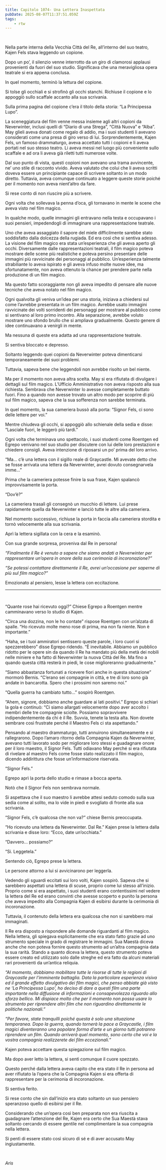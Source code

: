 ```yaml
---
title: Capitolo 1074- Una Lettera Inaspettata
pubDate: 2025-08-07T11:37:51.059Z
tags:
    - rtw
---
```



&nbsp;


<strong> </strong>


Nella parte interna della Vecchia Città del Re, all’interno del suo teatro, Kajen Fels stava leggendo un copione.


Dopo un po’, il silenzio venne interrotto da un giro di clamorosi applausi provenienti da fuori del suo studio. Significava che una meravigliosa opera teatrale si era appena conclusa.


In quel momento, terminò la lettura del copione.


Si tolse gli occhiali e si strofinò gli occhi stanchi. Richiuse il copione e lo appoggiò sullo scaffale accanto alla sua scrivania.


Sulla prima pagina del copione c’era il titolo della storia: “La Principessa Lupo”.


La sceneggiatura del film venne messa insieme agli altri copioni da Neverwinter, inclusi quelli di “Diario di una Strega”, “Città Nuova” e “Alba”. May glieli aveva donati come regalo di addio, ma i suoi studenti li avevano considerati come una presa di giro verso di lui. Sorprendentemente, Kajen Fels, un famoso drammaturgo, aveva accettato tutti i copioni e li aveva portati nel suo stesso teatro. Li aveva messi nel luogo più conveniente sullo scaffale e ad ora li aveva già riletti tutti numerose volte.


Dal suo punto di vista, questi copioni non avevano una trama avvincente, ne’ uno stile di racconto vivido. Aveva valutato che colui che li aveva scritti doveva essere un principiante capace di scrivere soltanto in un modo diretto. Tuttavia, aveva comunque continuato a leggere queste storie poiché per il momento non aveva nient’altro da fare.


Si rese conto di non riuscire più a scrivere.


Ogni volta che sollevava la penna d’oca, gli tornavano in mente le scene che aveva visto nel film magico.


In qualche modo, quelle immagini gli entravano nella testa e occupavano i suoi pensieri, impedendogli di immaginare una rappresentazione teatrale.


Uno che aveva assaggiato il sapore del miele difficilmente sarebbe stato soddisfatto dalla dolcezza della rugiada. Ed era così che si sentiva adesso. La visione del film magico era stata un’esperienza che gli aveva aperto gli occhi. Diversamente dalle rappresentazioni teatrali, il film magico poteva mostrare delle scene più realistiche e poteva persino presentare delle immagini più ravvicinate dei personaggi al pubblico. Un’esperienza talmente strabiliante lo aveva ispirato e gli aveva infuso molte nuove idee, ma sfortunatamente, non aveva ottenuto la chance per prendere parte nella produzione di un film magico.


Ma questo fatto scoraggiante non gli aveva impedito di pensare alle nuove tecniche che aveva notato nel film magico.


Ogni qualvolta gli veniva un’idea per una storia, iniziava a chiedersi sul come l’avrebbe presentata in un film magico. Avrebbe usato immagini ravvicinate dei volti sorridenti dei personaggi per mostrare al pubblico come si sentivano al loro primo incontro. Alla separazione, avrebbe voluto mostrare uno sfondo brullo che si ampliava gradualmente. Questo genere di idee continuavano a venirgli in mente.


Ma nessuna di queste era adatta ad una rappresentazione teatrale.


Si sentiva bloccato e depresso.


Soltanto leggendo quei copioni da Neverwinter poteva dimenticarsi temporaneamente dei suoi problemi.


Tuttavia, sapeva bene che leggendoli non avrebbe risolto un bel niente.


Ma per il momento non aveva altra scelta. May si era rifiutata di divulgare i dettagli sul film magico. L’Ufficio Amministrativo non aveva risposto alla sua richiesta. Sembrava che Neverwinter lo avesse completamente buttato fuori. Fino a quando non avesse trovato un altro modo per scoprire di più sul film magico, sapeva che la sua sofferenza non sarebbe terminata.


In quel momento, la sua cameriera bussò alla porta: “Signor Fels, ci sono delle lettere per voi.”


Mentre chiudeva gli occhi, si appoggiò allo schienale della sedia e disse: “Lasciale fuori, le leggerò più tardi.”


Ogni volta che terminava uno spettacolo, i suoi studenti come Roentgen ed Egrepo venivano nel suo studio per discutere con lui delle loro prestazioni e chiedere consigli. Aveva intenzione di riposarsi un po’ prima del loro arrivo.


“Ma... c’è una lettera con il sigillo reale di Graycastle. Mi avevate detto che se fosse arrivata una lettera da Neverwinter, avrei dovuto consegnarvela imme...”


Prima che la cameriera potesse finire la sua frase, Kajen spalancò improvvisamente la porta.


“Dov’è?”


La cameriera trasalì gli consegnò un mucchio di lettere. Lui prese rapidamente quella da Neverwinter e lanciò tutte le altre alla cameriera.


Nel momento successivo, richiuse la porta in faccia alla cameriera stordita e tornò velocemente alla sua scrivania.


Aprì la lettera sigillata con la cera e la esaminò.


Con sua grande sorpresa, proveniva dal Re in persona!


<em>“Finalmente il Re è venuto a sapere che siamo andati a Neverwinter per rappresentare un’opera in onore della sua cerimonia di incoronazione?”</em>


<em>“Se potessi contattare direttamente il Re, avrei un’occasione per saperne di più sul film magico?”</em>


Emozionato al pensiero, lesse la lettera con eccitazione.


***


&nbsp;


“Quante rose hai ricevuto oggi?” Chiese Egrepo a Roentgen mentre camminavano verso lo studio di Kajen.


“Circa una dozzina, non le ho contate” rispose Roentgen con un’alzata di spalle. “Ho ricevuto molte meno rose di prima, ma non fa niente. Non è importante.”


“Haha, se i tuoi ammiratori sentissero queste parole, i loro cuori si spezzerebbero” disse Egrepo ridendo. “È inevitabile. Abbiamo un pubblico ridotto per le opere sin da quando il Re ha mandato più della metà dei nobili nelle miniere e ha fatto di Neverwinter la nuova Città del Re. Ma fino a quando questa città resterà in piedi, le cose miglioreranno gradualmente.”


“Siamo abbastanza fortunati a ricevere fiori anche in questa situazione” mormorò Bernis. “C’erano sei compagnie in città, e tre di loro sono già andate in bancarotta. Spero che i prossimi non saremo noi.”


“Quella guerra ha cambiato tutto...” sospirò Roentgen.


“Ahem, signore, dobbiamo anche guardare ai lati positivi.” Egrepo si schiarì la gola e continuò: “Ci siamo allargati velocemente dopo aver accolto i membri delle tre compagnie sciolte. Possiamo sopravvivere indipendentemente da chi è il Re. Suvvia, tenete la testa alta. Non dovete sembrare così frustrate perché il Maestro Fels ci sta aspettando.”


Pensando al maestro drammaturgo, tutti annuirono simultaneamente e si rallegrarono. Dopo l’amaro ritorno della Compagnia Kajen da Neverwinter, avevano tutti lavorato sodo per migliorare loro stessi e guadagnare onore per il loro maestro, il Signor Fels. Tutti odiavano May perché si era rifiutata di rivelare al maestro Fels come fosse stato realizzato il film magico, dicendo addirittura che fosse un’informazione riservata.


“Signor Fels.”


Egrepo aprì la porta dello studio e rimase a bocca aperta.


Notò che il Signor Fels non sembrava normale.


Si aspettava che il suo maestro li avrebbe attesi seduto comodo sulla sua sedia come al solito, ma lo vide in piedi e svogliato di fronte alla sua scrivania.


“Signor Fels, c’è qualcosa che non va?” chiese Bernis preoccupata.


“Ho ricevuto una lettera da Neverwinter. Dal Re.” Kajen prese la lettera dalla scrivania e disse loro: “Ecco, date un’occhiata.”


“Davvero... possiamo?”


“Si. Leggetela.”


Sentendo ciò, Egrepo prese la lettera.


Le persone attorno a lui si avvicinarono per leggerla.


Vedendo gli sguardi eccitati sui loro volti, Kajen sospirò. Sapeva che si sarebbero aspettati una lettera di scuse, proprio come lui stesso all’inizio. Proprio come si era aspettato, i suoi studenti erano contentissimi nel vedere la lettera del Re ed erano convinti che avesse scoperto e punito la persona che aveva impedito alla Compagnia Kajen di esibirsi durante la cerimonia di incoronazione.


Tuttavia, il contenuto della lettera era qualcosa che non si sarebbero mai immaginati.


Il Re era disposto a rispondere alle domande riguardanti al film magico. Nella lettera, gli spiegava esplicitamente che era stato fatto grazie ad uno strumento speciale in grado di registrare le immagini. Sua Maestà diceva anche che non poteva fornire questo strumento ad un’altra compagnia data la sua rarità. Stando a quanto diceva la lettera, questo strumento poteva essere creato ed utilizzato solo dalle streghe ed era fatto da alcuni materiali rari provenienti da un’antica reliquia.


<em>“Al momento, dobbiamo mobilitare tutte le risorse di tutte le regioni di Graycastle per l’imminente battaglia. Data la particolare esperienza visiva ed il grande effetto divulgativo dei film magici, che penso abbiate già visto ne ‘La Principessa Lupo’, ho deciso di dare a questi film una parte importante nella diffusione di informazioni e consapevolezza riguardo allo sforzo bellico. Mi dispiace molto che per il momento non possa usare lo strumento per riprendere altri film che non riguardino direttamente le politiche nazionali.”</em>


<em>“Per favore, state tranquilli poiché questa è solo una situazione temporanea. Dopo la guerra, quando tornerà la pace a Graycastle, i film magici diventeranno una popolare forma d’arte e un giorno tutti potranno riprendere un film. Quando arriverà quel momento, sono certo che voi e la vostra compagnia realizzerete dei film eccezionali.”</em>


Kajen poteva accettare questa spiegazione sul film magico.


Ma dopo aver letto la lettera, si sentì comunque il cuore spezzato.


Questo perché dalla lettera aveva capito che era stato il Re in persona ad aver rifiutato la l’opera che la Compagnia Kajen si era offerta di rappresentare per la cerimonia di incoronazione.


Si sentiva ferito.


Si rese conto che sin dall’inizio era stato soltanto un suo pensiero speranzoso quello di esibirsi per il Re.


Considerando che un’opera così ben preparata non era riuscita a guadagnare l’attenzione del Re, Kajen era certo che Sua Maestà stava soltanto cercando di essere gentile nel complimentare la sua compagnia nella lettera.


Si pentì di essere stato così sicuro di sé e di aver accusato May ingiustamente.


&nbsp;


<em>Aris</em>





